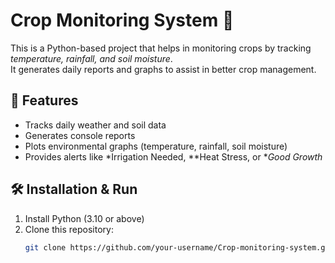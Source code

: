 
# Crop Monitoring System 🌾

This is a Python-based project that helps in monitoring crops by tracking
*temperature, rainfall, and soil moisture*.  
It generates daily reports and graphs to assist in better crop management.

## 🚀 Features
- Tracks daily weather and soil data  
- Generates console reports  
- Plots environmental graphs (temperature, rainfall, soil moisture)  
- Provides alerts like *Irrigation Needed, **Heat Stress, or **Good Growth*

## 🛠 Installation & Run
1. Install Python (3.10 or above)  
2. Clone this repository:  
   ```bash
   git clone https://github.com/your-username/Crop-monitoring-system.git
